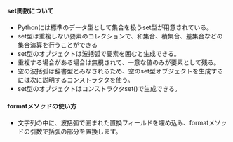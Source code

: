 #### set関数について
- Pythonには標準のデータ型として集合を扱うset型が用意されている。
- set型は重複しない要素のコレクションで、和集合、積集合、差集合などの集合演算を行うことができる
- set型のオブジェクトは波括弧で要素を囲むと生成できる。
- 重複する場合がある場合は無視されて、一意な値のみが要素として残る。
- 空の波括弧は辞書型とみなされるため、空のset型オブジェクトを生成するには次に説明するコンストラクタを使う。
- set型のオブジェクトはコンストラクタset()で生成できる。
#### formatメソッドの使い方
- 文字列の中に、波括弧で囲まれた置換フィールドを埋め込み、formatメソッドの引数で括弧の部分を置換します。

